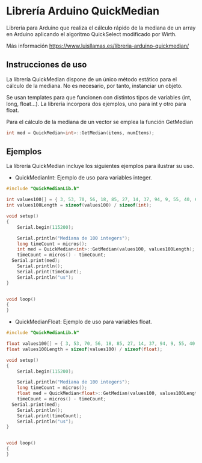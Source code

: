 # Librería Arduino QuickMedian
Librería para Arduino que realiza el cálculo rápido de la mediana de un array en Arduino aplicando el algoritmo QuickSelect modificado por Wirth.

Más información https://www.luisllamas.es/libreria-arduino-quickmedian/

## Instrucciones de uso
La librería QuickMedian dispone de un único método estático para el cálculo de la mediana. No es necesario, por tanto, instanciar un objeto.

Se usan templates para que funcionen con distintos tipos de variables (int, long, float…). La librería incorpora dos ejemplos, uno para int y otro para float.

Para el cálculo de la mediana de un vector se emplea la función GetMedian

```c++
int med = QuickMedian<int>::GetMedian(items, numItems);
```


## Ejemplos
La librería QuickMedian incluye los siguientes ejemplos para ilustrar su uso.
* QuickMedianInt: Ejemplo de uso para variables integer.

```c++
#include "QuickMedianLib.h"

int values100[] = { 3, 53, 70, 56, 18, 85, 27, 14, 37, 94, 9, 55, 40, 60, 52, 61, 15, 65, 13, 8, 57, 97, 69, 4, 35, 82, 22, 73, 59, 68, 78, 24, 21, 36, 71, 80, 74, 39, 17, 12, 29, 76, 49, 51, 30, 90, 88, 2, 84, 50, 62, 28, 77, 43, 5, 16, 58, 26, 32, 34, 1, 75, 66, 95, 38, 89, 67, 87, 100, 54, 92, 81, 25, 83, 46, 33, 23, 45, 96, 99, 79, 48, 11, 31, 7, 6, 19, 91, 93, 44, 47, 98, 86, 41, 63, 20, 72, 10, 42, 64 };
int values100Length = sizeof(values100) / sizeof(int);

void setup()
{
	Serial.begin(115200);

	Serial.println("Mediana de 100 integers");
	long timeCount = micros();
	int med = QuickMedian<int>::GetMedian(values100, values100Length);
	timeCount = micros() - timeCount;
  Serial.print(med);
	Serial.println();
	Serial.print(timeCount);
	Serial.println("us");
}


void loop()
{
}
```

* QuickMedianFloat: Ejemplo de uso para variables float.

```c++
#include "QuickMedianLib.h"

float values100[] = { 3, 53, 70, 56, 18, 85, 27, 14, 37, 94, 9, 55, 40, 60, 52, 61, 15, 65, 13, 8, 57, 97, 69, 4, 35, 82, 22, 73, 59, 68, 78, 24, 21, 36, 71, 80, 74, 39, 17, 12, 29, 76, 49, 51, 30, 90, 88, 2, 84, 50, 62, 28, 77, 43, 5, 16, 58, 26, 32, 34, 1, 75, 66, 95, 38, 89, 67, 87, 100, 54, 92, 81, 25, 83, 46, 33, 23, 45, 96, 99, 79, 48, 11, 31, 7, 6, 19, 91, 93, 44, 47, 98, 86, 41, 63, 20, 72, 10, 42, 64 };
float values100Length = sizeof(values100) / sizeof(float);

void setup()
{
	Serial.begin(115200);

	Serial.println("Mediana de 100 integers");
	long timeCount = micros();
	float med = QuickMedian<float>::GetMedian(values100, values100Length);
	timeCount = micros() - timeCount;
  Serial.print(med);
	Serial.println();
	Serial.print(timeCount);
	Serial.println("us");
}


void loop()
{
}
```
